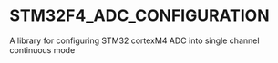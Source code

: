 # STM32F4_ADC_CONFIGURATION
A library for configuring STM32 cortexM4 ADC into single channel continuous mode
